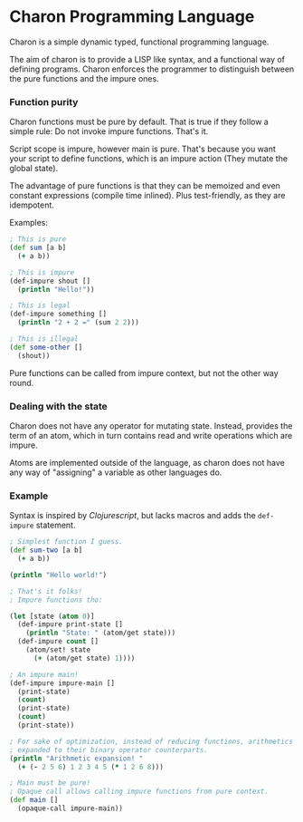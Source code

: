 # Charon Programming Language

Charon is a simple dynamic typed, functional programming language.

The aim of charon is to provide a LISP like syntax, and a functional way
of defining programs. Charon enforces the programmer to distinguish between
the pure functions and the impure ones.

### Function purity

Charon functions must be pure by default. That is true if they follow a simple
rule: Do not invoke impure functions. That's it.

Script scope is impure, however main is pure. That's because you want your
script to define functions, which is an impure action (They mutate the global
state).

The advantage of pure functions is that they can be memoized and even constant
expressions (compile time inlined). Plus test-friendly, as they are idempotent.

Examples:
```clj
; This is pure
(def sum [a b]
  (+ a b))

; This is impure
(def-impure shout []
  (println "Hello!"))

; This is legal
(def-impure something []
  (println "2 + 2 =" (sum 2 2)))

; This is illegal
(def some-other []
  (shout))
```

Pure functions can be called from impure context, but not the other way round.

### Dealing with the state

Charon does not have any operator for mutating state. Instead, provides the term
of an atom, which in turn contains read and write operations which are impure.

Atoms are implemented outside of the language, as charon does not have any way
of "assigning" a variable as other languages do.

### Example

Syntax is inspired by _Clojurescript_, but lacks macros and adds the
`def-impure` statement.

```clojure
; Simplest function I guess.
(def sum-two [a b]
  (+ a b))

(println "Hello world!")

; That's it folks!
; Impure functions tho:

(let [state (atom 0)]
  (def-impure print-state []
    (println "State: " (atom/get state)))
  (def-impure count []
    (atom/set! state
      (+ (atom/get state) 1))))

; An impure main!
(def-impure impure-main []
  (print-state)
  (count)
  (print-state)
  (count)
  (print-state))

; For sake of optimization, instead of reducing functions, arithmetics are
; expanded to their binary operator counterparts.
(println "Arithmetic expansion! "
  (+ (- 2 5 6) 1 2 3 4 5 (* 1 2 6 8)))

; Main must be pure!
; Opaque call allows calling impure functions from pure context.
(def main []
  (opaque-call impure-main))
```
